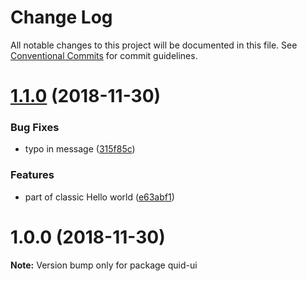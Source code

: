 # Change Log

All notable changes to this project will be documented in this file.
See [Conventional Commits](https://conventionalcommits.org) for commit guidelines.

# [1.1.0](https://github.com/quid/ui-framework/compare/v1.0.0...v1.1.0) (2018-11-30)


### Bug Fixes

* typo in message ([315f85c](https://github.com/quid/ui-framework/commit/315f85c))


### Features

* part of classic Hello world ([e63abf1](https://github.com/quid/ui-framework/commit/e63abf1))





# 1.0.0 (2018-11-30)

**Note:** Version bump only for package quid-ui
